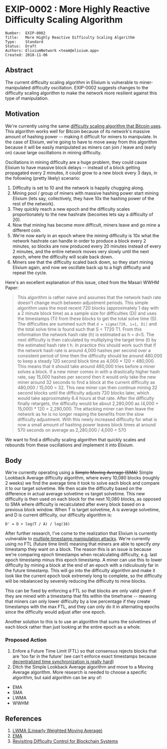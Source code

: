 # EXIP-0002 : More Highly Reactive Difficulty Scaling Algorithm

```
Number:  EXIP-0002
Title:   More Highly Reactive Difficulty Scaling Algorithm
Type:    Standard
Status:  Draft
Authors: ElixiumNetwork <team@elixium.app>
Created: 2018-11-06
```

## Abstract

The current difficulty scaling algorithm in Elixium is vulnerable to miner-manipulated difficulty oscillation. EXIP-0002 suggests changes to the difficulty scaling algorithm to make the network more resilient against this type of manipulation.

## Motivation

We're currently using the same [difficulty scaling algorithm that Bitcoin uses](https://en.bitcoin.it/wiki/Difficulty). This algorithm works well for Bitcoin because of its network's massive amount of hashing power -- making it difficult for miners to manipulate. In the case of Elixium, we're going to have to move away from this algorithm because it will be easily manipulated as miners can join / leave and (early on) cause large oscillations in mining difficulty.

Oscillations in mining difficulty are a huge problem, they could cause Elixium to have massive block delays -- instead of a block getting propagated every 2 minutes, it could grow to a new block every 3 days, in the following (pretty likely) scenario:

1. Difficulty is set to 10 and the network is happily chugging along.
2. Mining pool / group of miners with massive hashing power start mining Elixium (lets say, collectively, they have 10x the hashing power of the rest of the network).
3. They quickly reach a new epoch and the difficulty scales proportionately to the new hashrate (becomes lets say a difficulty of 20).
4. Now that mining has become more difficult, miners leave and go mine a different coin.
5. We're now early in an epoch where the mining difficulty is 10x what the network hashrate can handle in order to produce a block every 2 minutes, so blocks are now produced every 20 minutes instead of every 2 minutes, and the entire network moves very slowly until the next epoch, where the difficulty will scale back down.
6. Miners see that the difficulty scaled back down, so they start mining Elixium again, and now we oscillate back up to a high difficulty and repeat the cycle.

Here's an excellent explanation of this issue, cited from the Masari WWHM Paper: 
> This algorithm is rather naive and assumes that the
network hash rate doesn't change much between adjustment periods. This simple
algorithm uses the most recent 720 blocks (approximately 1 day with a 2 minute
block time) as a sample size for difficulties (Di) and uses the timestamps (Ti) from
these blocks to get the total solve time (S). The difficulties are summed such that
`d = sigma(720, i=1, Di)` and the total solve time is found such that S = T720
T1. From this
information the network hash rate (h) is estimated as h = d=S. The next difficulty is
then calculated by multiplying the target time (t) by the estimated hash rate t  h. In
practice this should work such that if the network hash rate is around 4,000 hashes per
second over a consistent period of time then the difficulty should be around 480,000
to keep a steady 120 second block time as 4,000 * 120 = 480,000. This means that it
should take around 480,000 tries before a miner solves a block. If a new miner comes
in with a drastically higher hash rate, say 15,000 hashes per second then it would
only take the new miner around 32 seconds to find a block at the current difficulty as
480,000 / 15,000 = 32. This new miner can then continue mining 32 second blocks until
the difficulty adjusts 720 blocks later, which would take approximately 6.4 hours at
that rate. After the difficulty finally retargets, the difficulty would be about 2,280,000
as (4,000 + 15,000) * 120 = 2,280,000. The attacking miner can then leave the network
as he is no longer reaping the benefits from the slow difficulty adjustment. With this
newly increased difficulty for what is now a small amount of hashing power leaves
block times at around 570 seconds on average as 2,280,000 / 4,000 = 570

We want to find a difficulty scaling algorithm that quickly scales and rebounds from these oscillations and implement it into Elixium.

## Body

We're currently operating using a ~~Simple Moving Average (SMA)~~ Simple Lookback Average difficulty algorithm, where every 10,080 blocks (roughly 2 weeks) we find the average time it took to solve each block and compare it to our target solvetime. We then scale the difficulty based on the difference in actual average solvetime vs target solvetime. This new difficulty is then used on each block for the next 10,080 blocks, as opposed to SMA where difficulty is recalculated after every block based on a previous block window. When T is target solvetime, A is average solvetime, and D is current difficulty, our difficulty algorithm is:

```
D' = D + log(T / A) / log(16)
```

After further research, I've come to the realization that Elixium is currently vulnerable to [multiple timestamp manipulation attacks](https://github.com/zawy12/difficulty-algorithms/issues/30). We're currently using no FTL (future time limit) meaning that miners are able to specify _any_ timestamp they want on a block. The reason this is an issue is because we're comparing epoch timestamps when recalculating difficulty, e.g. last epoch timestamp minus this epoch timestamp. A miner can use this to lower difficulty by mining a block at the end of an epoch with a ridiculously far in the future timestamp. This will go into the difficulty algorithm and make it look like the current epoch took extremely long to complete, so the difficulty will be rebalanced by severely reducing the difficulty to mine blocks.

This can be fixed by enforcing a FTL so that blocks are only valid given if they are mined with a timestamp that fits within the timeframe -- meaning that miners can only lower difficulty by a low percentage if they create timestamps with the max FTL, and they can only do it in alternating epochs since the difficulty would adjust after one epoch.

Another solution to this is to use an algorithm that sums the solvetimes of each block rather than just looking at the entire epoch as a whole.

### Proposed Action
1. Enfore a Future Time Limit (FTL) so that consensus rejects blocks that are 'too far in the future' (we can't enforce exact timestamps because [decentralized time synchronization is really hard](http://webee.technion.ac.il/shimkin/PAPERS/CohenShimkin2010.pdf))
2. Ditch the Simple Lookback Average algorithm and move to a Moving Average algorithm. More research is needed to choose a specific algorithm, but said algorithm can be any of:
  * EMA
  * SMA
  * LWMA
  * WWHM

## References

1. [LWMA (Linearly Weighted Moving Average)](https://github.com/zawy12/difficulty-algorithms/issues/3)
2. [EMA](https://github.com/zawy12/difficulty-algorithms/issues/21)
3. [Revisiting Difficulty Control for Blockchain
Systems](https://eprint.iacr.org/2017/731.pdf)
